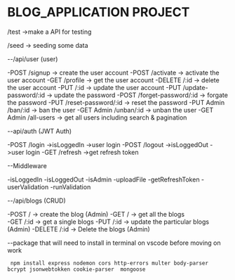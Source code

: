 # BLOG_APPLICATION PROJECT

/test  ->make a API for testing 

/seed -> seeding some data


--/api/user  (user)

  -POST   /signup   ->  create the user account
  -POST   /activate ->  activate the user account
  -GET    /profile  ->  get the user account
  -DELETE /:id      ->  delete the user account
  -PUT    /:id      ->  update the user account
  -PUT    /update-password/:id   -> update the password
  -POST    /forget-password/:id   -> forgate the password
  -PUT    /reset-password/:id   -> reset the password
  -PUT    Admin   /ban/:id  -> ban the user
  -GET    Admin   /unban/:id  -> unban the user
  -GET    Admin   /all-users  -> get all users including search & pagination
 
  
--api/auth  (JWT Auth)
  
   -POST /login ->isLoggedIn ->user login
   -POST /logout ->isLoggedOut ->user login
   -GET /refresh ->get refresh token


--Middleware

  -isLoggedIn
  -isLoggedOut
  -isAdmin
  -uploadFile
  -getRefreshToken
  -userValidation
  -runValidation
  
--/api/blogs   (CRUD)
  
  -POST / -> create the blog (Admin)
  -GET / -> get all the blogs  
  -GET /:id -> get a single blogs
  -PUT /:id -> update the particular blogs (Admin)
  -DELETE /:id -> Delete the blogs (Admin)


--package that will need to install in terminal on vscode before moving on work

` npm install express nodemon cors http-errors multer body-parser bcrypt jsonwebtokken cookie-parser  mongoose`

